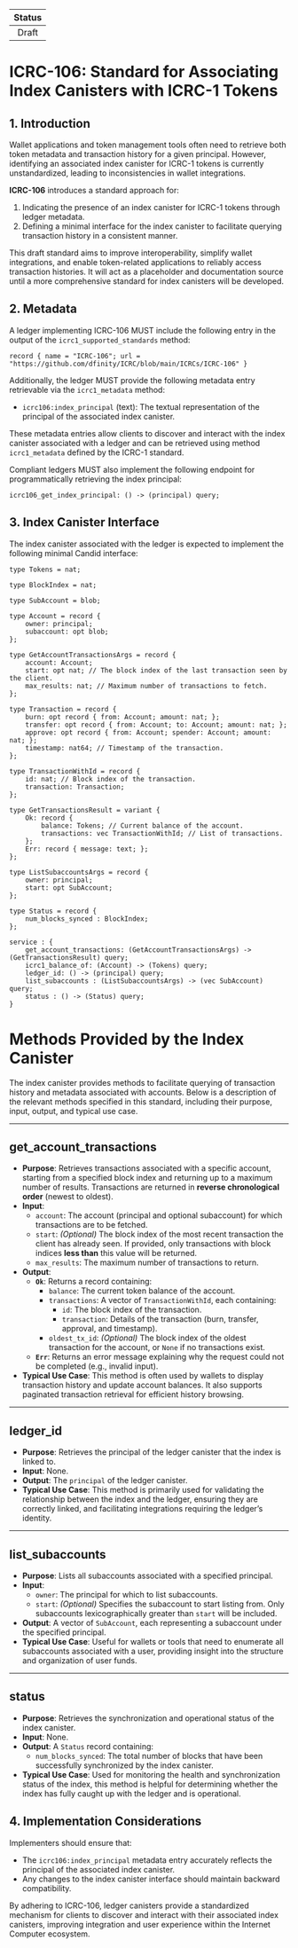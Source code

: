 | Status |
|:------:|
|Draft|

# ICRC-106: Standard for Associating Index Canisters with ICRC-1 Tokens

## 1. Introduction

Wallet applications and token management tools often need to retrieve both token metadata and transaction history for a given principal. However, identifying an associated index canister for ICRC-1 tokens is currently unstandardized, leading to inconsistencies in wallet integrations.

**ICRC-106** introduces a standard approach for:
1. Indicating the presence of an index canister for ICRC-1 tokens through ledger metadata.
2. Defining a minimal interface for the index canister to facilitate querying transaction history in a consistent manner.

This draft standard aims to improve interoperability, simplify wallet integrations, and enable token-related applications to reliably access transaction histories.  It will act as a placeholder and documentation source until a more comprehensive standard for index canisters will be developed.


## 2. Metadata

A ledger implementing ICRC-106 MUST include the following entry in the output of the `icrc1_supported_standards` method:

```candid
record { name = "ICRC-106"; url = "https://github.com/dfinity/ICRC/blob/main/ICRCs/ICRC-106" }
```

Additionally, the ledger MUST provide the following metadata entry retrievable via the `icrc1_metadata` method:

- `icrc106:index_principal` (text): The textual representation of the principal of the associated index canister.

These metadata entries allow clients to discover and interact with the index canister associated with a ledger and can be retrieved using method `icrc1_metadata` defined by the ICRC-1 standard.


Compliant ledgers MUST also implement the following endpoint for programmatically retrieving the index principal:

```candid
icrc106_get_index_principal: () -> (principal) query;
```

## 3. Index Canister Interface

The index canister associated with the ledger is expected to implement the following minimal Candid interface:

```candid
type Tokens = nat;

type BlockIndex = nat;

type SubAccount = blob;

type Account = record {
    owner: principal;
    subaccount: opt blob;
};

type GetAccountTransactionsArgs = record {
    account: Account;
    start: opt nat; // The block index of the last transaction seen by the client.
    max_results: nat; // Maximum number of transactions to fetch.
};

type Transaction = record {
    burn: opt record { from: Account; amount: nat; };
    transfer: opt record { from: Account; to: Account; amount: nat; };
    approve: opt record { from: Account; spender: Account; amount: nat; };
    timestamp: nat64; // Timestamp of the transaction.
};

type TransactionWithId = record {
    id: nat; // Block index of the transaction.
    transaction: Transaction;
};

type GetTransactionsResult = variant {
    Ok: record {
        balance: Tokens; // Current balance of the account.
        transactions: vec TransactionWithId; // List of transactions.
    };
    Err: record { message: text; };
};

type ListSubaccountsArgs = record {
    owner: principal;
    start: opt SubAccount;
};

type Status = record {
    num_blocks_synced : BlockIndex;
};

service : {
    get_account_transactions: (GetAccountTransactionsArgs) -> (GetTransactionsResult) query;
    icrc1_balance_of: (Account) -> (Tokens) query;
    ledger_id: () -> (principal) query;
    list_subaccounts : (ListSubaccountsArgs) -> (vec SubAccount) query;
    status : () -> (Status) query;
}
```


# Methods Provided by the Index Canister

The index canister provides methods to facilitate querying of transaction history and metadata associated with accounts. Below is a description of the relevant methods specified in this standard, including their purpose, input, output, and typical use case.

---

## get_account_transactions
- **Purpose**: Retrieves transactions associated with a specific account, starting from a specified block index and returning up to a maximum number of results. Transactions are returned in **reverse chronological order** (newest to oldest).
- **Input**:
  - `account`: The account (principal and optional subaccount) for which transactions are to be fetched.
  - `start`: *(Optional)* The block index of the most recent transaction the client has already seen. If provided, only transactions with block indices **less than** this value will be returned.
  - `max_results`: The maximum number of transactions to return.
- **Output**:
  - **`Ok`**: Returns a record containing:
    - `balance`: The current token balance of the account.
    - `transactions`: A vector of `TransactionWithId`, each containing:
      - `id`: The block index of the transaction.
      - `transaction`: Details of the transaction (burn, transfer, approval, and timestamp).
    - `oldest_tx_id`: *(Optional)* The block index of the oldest transaction for the account, or `None` if no transactions exist.
  - **`Err`**: Returns an error message explaining why the request could not be completed (e.g., invalid input).
- **Typical Use Case**: This method is often used by wallets to display transaction history and update account balances. It also supports paginated transaction retrieval for efficient history browsing.

---

## ledger_id
- **Purpose**: Retrieves the principal of the ledger canister that the index is linked to.
- **Input**: None.
- **Output**: The `principal` of the ledger canister.
- **Typical Use Case**: This method is primarily used for validating the relationship between the index and the ledger, ensuring they are correctly linked, and facilitating integrations requiring the ledger’s identity.

---

## list_subaccounts
- **Purpose**: Lists all subaccounts associated with a specified principal.
- **Input**:
  - `owner`: The principal for which to list subaccounts.
  - `start`: *(Optional)* Specifies the subaccount to start listing from. Only subaccounts lexicographically greater than `start` will be included.
- **Output**: A vector of `SubAccount`, each representing a subaccount under the specified principal.
- **Typical Use Case**: Useful for wallets or tools that need to enumerate all subaccounts associated with a user, providing insight into the structure and organization of user funds.

---

## status
- **Purpose**: Retrieves the synchronization and operational status of the index canister.
- **Input**: None.
- **Output**: A `Status` record containing:
  - `num_blocks_synced`: The total number of blocks that have been successfully synchronized by the index canister.
- **Typical Use Case**: Used for monitoring the health and synchronization status of the index, this method is helpful for determining whether the index has fully caught up with the ledger and is operational.




## 4. Implementation Considerations

Implementers should ensure that:
- The `icrc106:index_principal` metadata entry accurately reflects the principal of the associated index canister.
- Any changes to the index canister interface should maintain backward compatibility.

By adhering to ICRC-106, ledger canisters provide a standardized mechanism for clients to discover and interact with their associated index canisters, improving integration and user experience within the Internet Computer ecosystem.
